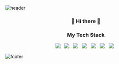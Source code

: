 ![header](https://capsule-render.vercel.app/api?type=waving&color=gradient&height=300&section=header&text=PureunNoh&fontSize=90)

<h3 align="center"> 👋 Hi there 👋 </h3>

<h3 align="center"> My Tech Stack </h3>

<p align="center">
  <img src="https://img.shields.io/badge/Java-007396?style=flat-square&logo=Java&logoColor=white"/></a> &nbsp
  <img src="https://img.shields.io/badge/JavaScript-F7DF1E?style=flat-square&logo=JavaScript&logoColor=222222"/></a> &nbsp
  <img src="https://img.shields.io/badge/Spring-6DB33F?style=flat-square&logo=Spring&logoColor=white"/></a> &nbsp
  <img src="https://img.shields.io/badge/CSS-1572B6?style=flat-square&logo=CSS3&logoColor=white"/></a> &nbsp
  <img src="https://img.shields.io/badge/HTML-E34F26?style=flat-square&logo=HTML5&logoColor=white"/></a> &nbsp
  <img src="https://img.shields.io/badge/React-61DAFB?style=flat-square&logo=HTML5&logoColor=white"/></a> &nbsp
  <img src="https://img.shields.io/badge/React-61DAFB?style=flat-square&logo=HTML5&logoColor=white"/></a> &nbsp
 </p>

![footer](https://capsule-render.vercel.app/api?type=waving&color=gradient&height=200&section=footer&fontSize=90)

